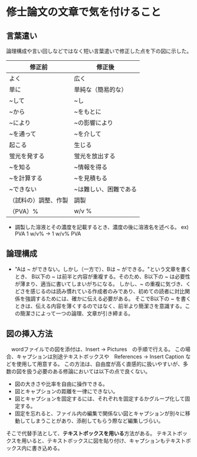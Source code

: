 # 修士論文の文章で気を付けること

## 言葉遣い

論理構成や言い回しなどではなく短い言葉遣いで修正した点を下の図に示した。

修正前 | 修正後 
--- | --- 
よく | 広く
単に | 単純な（簡易的な）
~して | ~し
~から | ~をもとに
~により | ~の影響により
~を通って | ~を介して
起こる | 生じる 
蛍光を発する | 蛍光を放出する
~を知る | ~情報を得る
~を計算する | ~を見積もる
~できない | ~は難しい、困難である
（試料の）調整、作製 | 調製
（PVA）% | w/v %


- 調製した溶液とその濃度を記載するとき、濃度の後に溶液名を述べる。
  ex) PVA 1 w/v% -> 1 w/v% PVA


## 論理構成

- "Aは ~ ができない。しかし（一方で）、Bは ~ ができる。"という文章を書くとき、
B以下の ~ は前半と内容が重複する。そのため、B以下の ~ は必要性が薄まり、適当に書いてしまいがちになる。
しかし、~ の重複に気づき、くどさを感じるのは読み慣れている作成者のみであり、初めての読者に対比関係を強調するためには、確かに伝える必要がある。
そこでB以下の ~ を書くときは、伝える内容を薄くするのではなく、前半より簡潔さを意識する。この簡潔さによって一つの論理、文章が引き締まる。

## 図の挿入方法

　wordファイルでの図を添付は、Insert -> Pictures　の手順で行える。
 この場合、キャプションは別途テキストボックスや　References -> Insert Caption
 などを使用して用意する。
 この方法は、自由度が高く直感的に扱いやすいが、多数の図を扱う必要のある修論においては以下の点で良くない。
 - 図の大きさや比率を自由に操作できる。
 - 図とキャプションの距離を一律にできない。
 - 図とキャプションを固定するには、それぞれを固定するかグループ化して固定する。
 - 固定を忘れると、ファイル内の編集で関係ない図とキャプションが別々に移動してしまうことがあり、添削してもらう際など編集しづらい。

 そこで代替手法として、**テキストボックスを用いる**方法がある。
 テキストボックスを用いると、テキストボックスに図を貼り付け、キャプションもテキストボックス内に書き込める。
 
